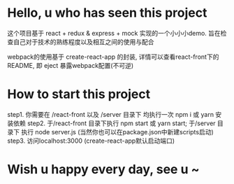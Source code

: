 ﻿# Hello, u who has seen this project

这个项目基于 react + redux & express + mock 实现的一个小小小demo.
旨在检查自己对于技术的熟练程度以及相互之间的使用与配合

webpack的使用基于 create-react-app 的封装, 详情可以查看react-front下的README, 即 eject 暴露webpack配置(不可逆)

# How to start this project

step1. 你需要在 /react-front 以及 /server 目录下 均执行一次 npm i 或 yarn 安装依赖
step2. 于/react-front 目录下执行 npm start 或 yarn start; 于/server 目录下 执行 node server.js (当然你也可以在package.json中新建scripts启动)
step3. 访问localhost:3000 (create-react-app默认启动端口)


# Wish u happy every day, see u ~